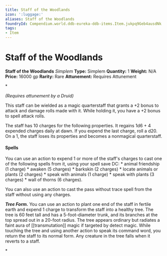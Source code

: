```yaml
---
title: Staff of the Woodlands
icon: ':luggage:'
aliases: Staff of the Woodlands
foundryId: Compendium.world.ddb-eureka-ddb-items.Item.jukpq9Geb4ausdNk
tags:
- Item
---
```


# Staff of the Woodlands

**Staff of the Woodlands**
_Simplem_
**Type:** Simplem
**Quantity:** 1
**Weight:** N/A
**Price:** 16000 gp
**Rarity:** Rare
**Attunement:** Requires Attunement

*<div class="item-attunement"><i>(Requires attunement by a Druid)</i><p>This staff can be wielded as a magic quarterstaff that grants a +2 bonus to attack and damage rolls made with it. While holding it, you have a +2 bonus to spell attack rolls.

The staff has 10 charges for the following properties. It regains 1d6 + 4 expended charges daily at dawn. If you expend the last charge, roll a d20. On a 1, the staff loses its properties and becomes a nonmagical quarterstaff.</p>
<h4>Spells</h4>
You can use an action to expend 1 or more of the staff's charges to cast one of the following spells from it, using your spell save DC:
* animal friendship (1 charge)
* awaken (5 charges)
* barkskin (2 charges)
* locate animals or plants (2 charges)
* speak with animals (1 charge)
* speak with plants (3 charges)
* wall of thorns (6 charges).

<p>You can also use an action to cast the pass without trace spell from the staff without using any charges.

***Tree Form.*** You can use an action to plant one end of the staff in fertile earth and expend 1 charge to transform the staff into a healthy tree. The tree is 60 feet tall and has a 5-foot-diameter trunk, and its branches at the top spread out in a 20-foot radius. The tree appears ordinary but radiates a faint aura of [[transmutation]] magic if targeted by detect magic. While touching the tree and using another action to speak its command word, you return the staff to its normal form. Any creature in the tree falls when it reverts to a staff.</p>*